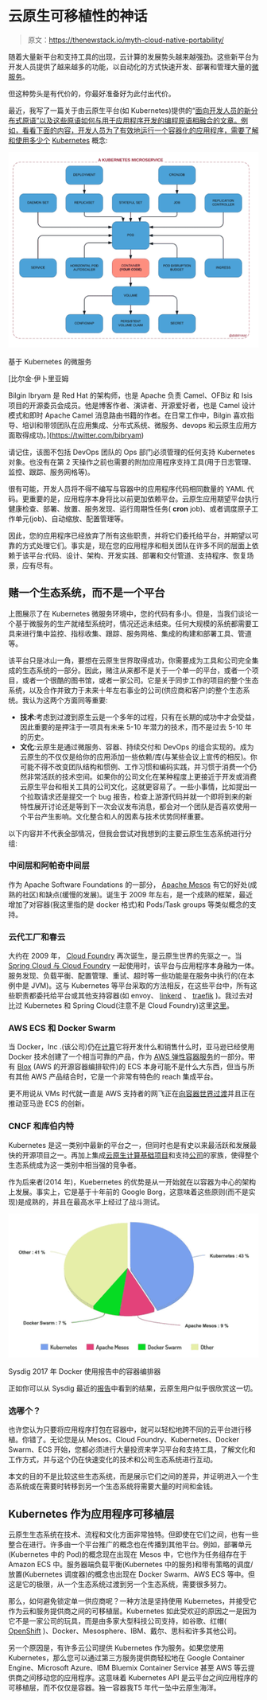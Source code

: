 # 云原生可移植性的神话

> 原文：<https://thenewstack.io/myth-cloud-native-portability/>

随着大量新平台和支持工具的出现，云计算的发展势头越来越强劲。这些新平台为开发人员提供了越来越多的功能，以自动化的方式快速开发、部署和管理大量的[微服务](/category/microservices/)。

但这种势头是有代价的，你最好准备好为此付出代价。

最近，我写了一篇关于由云原生平台(如 Kubernetes)提供的“[面向开发人员的新分布式原语”以及这些原语如何与用于应用程序开发的编程原语相融合的文章。例如，看看下面的内容，开发人员为了有效地运行一个容器化的应用程序，需要了解和使用多少个](http://www.ofbizian.com/2017/04/new-distributed-primitives-for.html) [Kubernetes](/category/kubernetes/) 概念:

![A Kubernetes based Microservice](img/175f0524ebee178648781b26ff360add.png)

基于 Kubernetes 的微服务

 [比尔金·伊卜里亚姆

Bilgin Ibryam 是 Red Hat 的架构师，也是 Apache 负责 Camel、OFBiz 和 Isis 项目的开源委员会成员。他是博客作者、演讲者、开源爱好者，也是 Camel 设计模式和即时 Apache Camel 消息路由书籍的作者。在日常工作中，Bilgin 喜欢指导、培训和带领团队在应用集成、分布式系统、微服务、devops 和云原生应用方面取得成功。](https://twitter.com/bibryam) 

请记住，该图不包括 DevOps 团队的 Ops 部门必须管理的任何支持 Kubernetes 对象。也没有在第 2 天操作之前也需要的附加应用程序支持工具(用于日志管理、监控、跟踪、服务网格等)。

很有可能，开发人员将不得不编写与容器中的应用程序代码相同数量的 YAML 代码。更重要的是，应用程序本身将比以前更加依赖平台。云原生应用期望平台执行健康检查、部署、放置、服务发现、运行周期性任务( **cron** job)、或者调度原子工作单元(job)、自动缩放、配置管理等。

因此，您的应用程序已经放弃了所有这些职责，并将它们委托给平台，并期望以可靠的方式处理它们。事实是，现在您的应用程序和相关团队在许多不同的层面上依赖于该平台:代码、设计、架构、开发实践、部署和交付管道、支持程序、恢复场景，应有尽有。

## 赌一个生态系统，而不是一个平台

上图展示了在 Kubernetes 微服务环境中，您的代码有多小。但是，当我们谈论一个基于微服务的生产就绪型系统时，情况还远未结束。任何大规模的系统都需要工具来进行集中监控、指标收集、跟踪、服务网格、集成的构建和部署工具、管道等。

该平台只是冰山一角，要想在云原生世界取得成功，你需要成为工具和公司完全集成的生态系统的一部分。因此，赌注从来都不是关于一个单一的平台，或者一个项目，或者一个很酷的图书馆，或者一家公司。它是关于同步工作的项目的整个生态系统，以及合作并致力于未来十年左右事业的公司(供应商和客户)的整个生态系统。我认为这两个方面同等重要:

*   **技术**:考虑到过渡到原生云是一个多年的过程，只有在长期的成功中才会受益，因此重要的是押注于一项具有未来 5-10 年潜力的技术，而不是过去 5-10 年的历史。
*   **文化**:云原生是通过微服务、容器、持续交付和 DevOps 的组合实现的。成为云原生的不仅仅是给你的应用添加一些依赖/库(与某些会议上宣传的相反)。你可能不得不改变团队结构和惯例、工作习惯和编码实践，并习惯于消费一个仍然非常活跃的技术空间。如果你的公司文化在某种程度上更接近于开发或消费云原生平台和相关工具的公司文化，这就更容易了。一些小事情，比如提出一个拉取请求还是提交一个 bug 报告，检查上游源代码并就一个即将到来的新特性展开讨论还是等到下一次会议发布消息，都会对一个团队是否喜欢使用一个平台产生影响。文化整合和人的因素与技术优势同样重要。

以下内容并不代表全部情况，但我会尝试对我想到的主要云原生生态系统进行分组:

### 中间层和阿帕奇中间层

作为 Apache Software Foundations 的一部分， [Apache Mesos](http://mesos.apache.org/) 有它的好处(成熟的社区)和缺点(缓慢的发展)。诞生于 2009 年左右，是一个成熟的框架，最近增加了对容器(我这里指的是 docker 格式)和 Pods/Task groups 等类似概念的支持。

### 云代工厂和春云

大约在 2009 年， [Cloud Foundry](https://www.cncf.io/) 再次诞生，是云原生世界的先驱之一。当 [Spring Cloud 与 Cloud Foundry](http://cloud.spring.io/spring-cloud-cloudfoundry/) 一起使用时，该平台与应用程序本身融为一体。服务发现、负载平衡、配置管理、重试、超时等一些功能是在服务中执行的(在本例中是 JVM)。这与 Kubernetes 等平台采取的方法相反，在这些平台中，所有这些职责都委托给平台或其他支持容器(如 envoy、 [linkerd](https://linkerd.io/) 、 [traefik](https://traefik.io/) )。我过去对比过 Kubernetes 和 Spring Cloud(注意不是 Cloud Foundry)这里[这里](http://www.ofbizian.com/2016/12/spring-cloud-compared-kubernetes.html)。

### AWS ECS 和 Docker Swarm

当 Docker，Inc .(该公司)仍在[计算](https://thenewstack.io/focused-enterprise-docker-doesnt-fear-kubernetes/)它将开发什么和销售什么时，亚马逊已经使用 Docker 技术创建了一个相当可靠的产品，作为 [AWS 弹性容器服务](https://aws.amazon.com/ecs/)的一部分。带有 [Blox](https://blox.github.io/) (AWS 的开源容器编排软件)的 ECS 本身可能不是什么大东西，但当与所有其他 AWS 产品结合时，它是一个非常有特色的 reach 集成平台。

更不用说从 VMs 时代就一直是 AWS 支持者的网飞正在[向容器世界过渡](https://medium.com/netflix-techblog/the-evolution-of-container-usage-at-netflix-3abfc096781b)并且正在推动亚马逊 ECS 的创新。

### CNCF 和库伯内特

Kubernetes 是这一类别中最新的平台之一，但同时也是有史以来最活跃和发展最快的开源项目之一。再加上集成[云原生计算基础项目](https://www.cncf.io/projects/)和支持[公司](https://www.cncf.io/about/members/)的家族，使得整个生态系统成为这一类别中相当强的竞争者。

作为后来者(2014 年)，Kuebernetes 的优势是从一开始就在以容器为中心的架构上发展。事实上，它是基于十年前的 Google Borg，这意味着这些原则(而不是实现)是成熟的，并且在最高水平上经过了战斗测试。

![Container Orchestrator Survey Result](img/eaf6c117f3a67c1b40bae57b6f5aeabb.png)

Sysdig 2017 年 Docker 使用报告中的容器编排器

正如你可以从 Sysdig 最近的[报告](https://sysdig.com/blog/sysdig-docker-usage-report-2017/)中看到的结果，云原生用户似乎很欣赏这一切。

### 选哪个？

也许您认为只要将应用程序打包在容器中，就可以轻松地跨不同的云平台进行移植。你错了。无论您是从 Mesos、Cloud Foundry、Kubernetes、Docker Swarm、ECS 开始，您都必须进行大量投资来学习平台和支持工具，了解文化和工作方式，并与这个仍在快速变化的技术和公司生态系统进行互动。

本文的目的不是比较这些生态系统，而是展示它们之间的差异，并证明进入一个生态系统或在需要时转移到另一个生态系统将需要大量的时间和金钱。

## Kubernetes 作为应用程序可移植层

云原生生态系统在技术、流程和文化方面非常独特。但即使在它们之间，也有一些整合在进行。许多由一个平台推广的概念也在传播到其他平台。例如，部署单元(Kubernetes 中的 Pod)的概念现在出现在 Mesos 中，它也作为任务组存在于 Amazon ECS 中。服务器端负载平衡(Kubernetes 中的服务)和带有策略的调度/放置(Kubernetes 调度器)的概念也出现在 Docker Swarm、AWS ECS 等中。但这是它的极限，从一个生态系统过渡到另一个生态系统，需要很多努力。

那么，如何避免锁定单一供应商呢？一种方法是坚持使用 Kubernetes，并接受它作为云和服务提供商之间的可移植层。Kubernetes 如此受欢迎的原因之一是因为它不是一家公司的玩具，而是由多家大型科技公司支持，如谷歌、红帽( [OpenShift](https://www.openshift.com/) )、Docker、Mesosphere、IBM、戴尔、思科和许多其他公司。

另一个原因是，有许多云公司提供 Kubernetes 作为服务。如果您使用 Kubernetes，那么您可以通过第三方服务提供商轻松地在 Google Container Engine、Microsoft Azure、IBM Bluemix Container Service 甚至 AWS 等云提供商之间移动您的应用程序。这意味着 Kubernetes API 是云平台之间应用程序的可移植层，而不仅仅是容器。独一容器我T5 年代一坠中云原生海洋。

<svg xmlns:xlink="http://www.w3.org/1999/xlink" viewBox="0 0 68 31" version="1.1"><title>Group</title> <desc>Created with Sketch.</desc></svg>